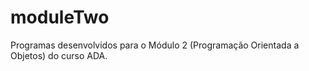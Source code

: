 # moduleTwo
Programas desenvolvidos para o Módulo 2 (Programação Orientada a Objetos) do curso ADA.
